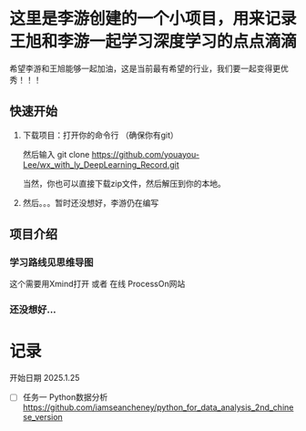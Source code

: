# 这里是李游创建的一个小项目，用来记录王旭和李游一起学习深度学习的点点滴滴

希望李游和王旭能够一起加油，这是当前最有希望的行业，我们要一起变得更优秀！！！

## 快速开始
1. 下载项目：打开你的命令行 （确保你有git）

    然后输入  git clone https://github.com/youayou-Lee/wx_with_ly_DeepLearning_Record.git

    当然，你也可以直接下载zip文件，然后解压到你的本地。

2. 然后。。。暂时还没想好，李游仍在编写


## 项目介绍

### 学习路线见思维导图
这个需要用Xmind打开 或者 在线 ProcessOn网站

### 还没想好... 


# 记录 
开始日期 2025.1.25
- [ ] 任务一 Python数据分析 https://github.com/iamseancheney/python_for_data_analysis_2nd_chinese_version

